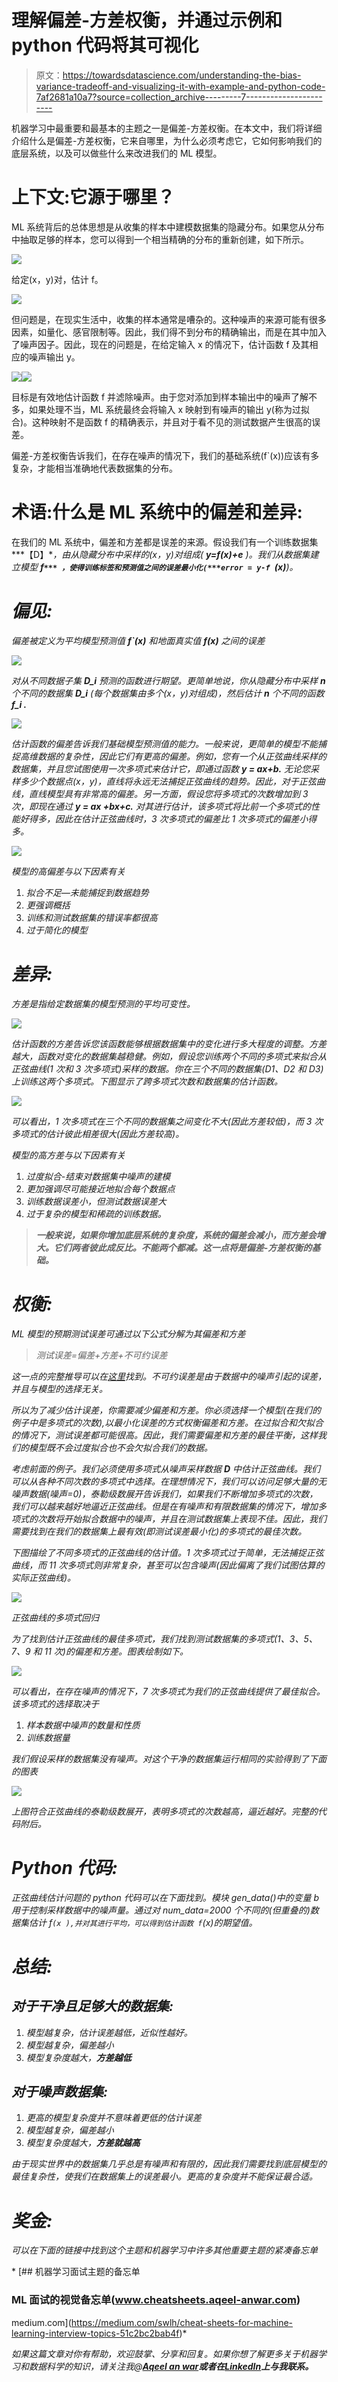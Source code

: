 # 理解偏差-方差权衡，并通过示例和 python 代码将其可视化

> 原文：<https://towardsdatascience.com/understanding-the-bias-variance-tradeoff-and-visualizing-it-with-example-and-python-code-7af2681a10a7?source=collection_archive---------7----------------------->

机器学习中最重要和最基本的主题之一是偏差-方差权衡。在本文中，我们将详细介绍什么是偏差-方差权衡，它来自哪里，为什么必须考虑它，它如何影响我们的底层系统，以及可以做些什么来改进我们的 ML 模型。

# 上下文:它源于哪里？

ML 系统背后的总体思想是从收集的样本中建模数据集的隐藏分布。如果您从分布中抽取足够的样本，您可以得到一个相当精确的分布的重新创建，如下所示。

![](img/bf09fecc05e4778d81f246870877f732.png)

给定(x，y)对，估计 f。

![](img/7c78d2bf8f62a2b2347856b987c4c950.png)

但问题是，在现实生活中，收集的样本通常是嘈杂的。这种噪声的来源可能有很多因素，如量化、感官限制等。因此，我们得不到分布的精确输出，而是在其中加入了噪声因子。因此，现在的问题是，在给定输入 x 的情况下，估计函数 f 及其相应的噪声输出 y。

![](img/3b5b9fb9f97b1f916f8b4683b3148889.png)![](img/8c72080cc5a74431aade1977f7d859cf.png)

目标是有效地估计函数 f 并滤除噪声。由于您对添加到样本输出中的噪声了解不多，如果处理不当，ML 系统最终会将输入 x 映射到有噪声的输出 y(称为过拟合)。这种映射不是函数 f 的精确表示，并且对于看不见的测试数据产生很高的误差。

偏差-方差权衡告诉我们，在存在噪声的情况下，我们的基础系统(f`(x))应该有多复杂，才能相当准确地代表数据集的分布。

# 术语:什么是 ML 系统中的偏差和差异:

在我们的 ML 系统中，偏差和方差都是误差的来源。假设我们有一个训练数据集***【D】***，由从隐藏分布中采样的(x，y)对组成( ***y=f(x)+e*** )。我们从数据集*建立模型 ***f`*** ，使得训练标签和预测值之间的误差最小化(***error = y-f `(x)***)。*

# ***偏见:***

*偏差被定义为平均模型预测值 ***f`(x)*** 和地面真实值 ***f(x)*** 之间的误差*

*![](img/fd908b76897fdaea84c4f4f7a92b4f97.png)*

*对从不同数据子集 **D_i** 预测的函数进行期望。更简单地说，你从隐藏分布中采样 **n** 个不同的数据集 **D_i** (每个数据集由多个(x，y)对组成)，然后估计 **n** 个不同的函数 ***f_i .****

*![](img/0d8b919b8c1a0adde08e60ffd53d3cc7.png)*

*估计函数的偏差告诉我们基础模型预测值的能力。一般来说，更简单的模型不能捕捉高维数据的复杂性，因此它们有更高的偏差。例如，您有一个从正弦曲线采样的数据集，并且您试图使用一次多项式来估计它，即通过函数 ***y = ax+b.*** 无论您采样多少个数据点(x，y)，直线将永远无法捕捉正弦曲线的趋势。因此，对于正弦曲线，直线模型具有非常高的偏差。另一方面，假设您将多项式的次数增加到 3 次，即现在通过 ***y = ax +bx+c.*** 对其进行估计，该多项式将比前一个多项式的性能好得多，因此在估计正弦曲线时，3 次多项式的偏差比 1 次多项式的偏差小得多。*

*![](img/d6a0fba6599786b35124e2bacf25fd8c.png)*

*模型的高偏差与以下因素有关*

1.  *拟合不足—未能捕捉到数据趋势*
2.  *更强调概括*
3.  *训练和测试数据集的错误率都很高*
4.  *过于简化的模型*

# *差异:*

*方差是指给定数据集的模型预测的平均可变性。*

*![](img/211bde58fe78243a5e3f6beee49ca858.png)*

*估计函数的方差告诉您该函数能够根据数据集中的变化进行多大程度的调整。方差越大，函数对变化的数据集越稳健。例如，假设您训练两个不同的多项式来拟合从正弦曲线(1 次和 3 次多项式)采样的数据。你在三个不同的数据集(D1、D2 和 D3)上训练这两个多项式。下图显示了跨多项式次数和数据集的估计函数。*

*![](img/b6b107b215d7eba2c43286404d1aea11.png)*

*可以看出，1 次多项式在三个不同的数据集之间变化不大(因此方差较低)，而 3 次多项式的估计彼此相差很大(因此方差较高)。*

*模型的高方差与以下因素有关*

1.  *过度拟合-结束对数据集中噪声的建模*
2.  *更加强调尽可能接近地拟合每个数据点*
3.  *训练数据误差小，但测试数据误差大*
4.  *过于复杂的模型和稀疏的训练数据。*

> ***一般来说，如果你增加底层系统的复杂度，系统的偏差会减小，而方差会增大。它们两者彼此成反比。不能两个都减。这一点将是偏差-方差权衡的基础。***

# *权衡:*

*ML 模型的预期测试误差可通过以下公式分解为其偏差和方差*

> *测试误差=偏差+方差+不可约误差*

*这一点的完整推导可以在[这里](https://en.wikipedia.org/wiki/Bias–variance_tradeoff)找到。不可约误差是由于数据中的噪声引起的误差，并且与模型的选择无关。*

*所以为了减少估计误差，你需要减少偏差和方差。你必须选择一个模型(在我们的例子中是多项式的次数),以最小化误差的方式权衡偏差和方差。在过拟合和欠拟合的情况下，测试误差都可能很高。因此，我们需要偏差和方差的最佳平衡，这样我们的模型既不会过度拟合也不会欠拟合我们的数据。*

*考虑前面的例子。我们必须使用多项式从噪声采样数据 ***D*** 中估计正弦曲线。我们可以从各种不同次数的多项式中选择。在理想情况下，我们可以访问足够大量的无噪声数据(噪声=0)，泰勒级数展开告诉我们，如果我们不断增加多项式的次数，我们可以越来越好地逼近正弦曲线。但是在有噪声和有限数据集的情况下，增加多项式的次数将开始拟合数据中的噪声，并且在测试数据集上表现不佳。因此，我们需要找到在我们的数据集上最有效(即测试误差最小化)的多项式的最佳次数。*

*下图描绘了不同多项式的正弦曲线的估计值。1 次多项式过于简单，无法捕捉正弦曲线，而 11 次多项式则非常复杂，甚至可以包含噪声(因此偏离了我们试图估算的实际正弦曲线)。*

*![](img/19abc9e9d82bf5f397d58207e6c5b77c.png)*

*正弦曲线的多项式回归*

*为了找到估计正弦曲线的最佳多项式，我们找到测试数据集的多项式(1、3、5、7、9 和 11 次)的偏差和方差。图表绘制如下。*

*![](img/28211492ace6bdd4894798e6880fd77d.png)*

*可以看出，在存在噪声的情况下，7 次多项式为我们的正弦曲线提供了最佳拟合。该多项式的选择取决于*

1.  *样本数据中噪声的数量和性质*
2.  *训练数据量*

*我们假设采样的数据集没有噪声。对这个干净的数据集运行相同的实验得到了下面的图表*

*![](img/766ae1d7f93c7429b3ae954771c5b5be.png)*

*上图符合正弦曲线的泰勒级数展开，表明多项式的次数越高，逼近越好。完整的代码附后。*

# *Python 代码:*

*正弦曲线估计问题的 python 代码可以在下面找到。模块 gen_data()中的变量 b 用于控制采样数据中的噪声量。通过对 num_data=2000 个不同的(但重叠的)数据集估计 f`(x ),并对其进行平均，可以得到估计函数 f`(x)的期望值。*

# *总结:*

## ***对于干净且足够大的数据集:***

1.  *模型越复杂，估计误差越低，近似性越好。*
2.  *模型越复杂，偏差越小*
3.  *模型复杂度越大，**方差越低***

## *对于噪声数据集:*

1.  *更高的模型复杂度并不意味着更低的估计误差*
2.  *模型越复杂，偏差越小*
3.  *模型复杂度越大，**方差就越高***

*由于现实世界中的数据集几乎总是有噪声和有限的，因此我们需要找到底层模型的最佳复杂性，使我们在数据集上的误差最小。更高的复杂度并不能保证最合适。*

# *奖金:*

*可以在下面的链接中找到这个主题和机器学习中许多其他重要主题的紧凑备忘单*

*[](https://medium.com/swlh/cheat-sheets-for-machine-learning-interview-topics-51c2bc2bab4f) [## 机器学习面试主题的备忘单

### ML 面试的视觉备忘单(www.cheatsheets.aqeel-anwar.com)

medium.com](https://medium.com/swlh/cheat-sheets-for-machine-learning-interview-topics-51c2bc2bab4f)* 

*如果这篇文章对你有帮助，欢迎鼓掌、分享和回复。如果你想了解更多关于机器学习和数据科学的知识，请关注我@[**Aqeel an war**](https://medium.com/u/a7cc4f201fb5?source=post_page-----7af2681a10a7--------------------------------)**或者在**[***LinkedIn***](https://www.linkedin.com/in/aqeelanwarmalik/)***上与我联系。****
